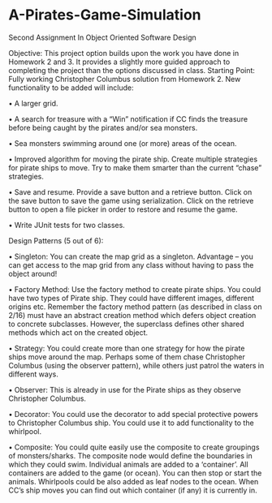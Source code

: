 # A-Pirates-Game-Simulation

Second Assignment In Object Oriented Software Design

Objective: This project option builds upon the work you have done in Homework 2 and 3. It provides a slightly more guided approach to completing the project than the options discussed in class.
Starting Point: Fully working Christopher Columbus solution from Homework 2.
New functionality to be added will include:

• A larger grid.

• A search for treasure with a “Win” notification if CC finds the treasure before being caught by the pirates and/or sea monsters.

• Sea monsters swimming around one (or more) areas of the ocean.

• Improved algorithm for moving the pirate ship. Create multiple strategies for pirate ships to move. Try to make them smarter than the current “chase” strategies.

• Save and resume. Provide a save button and a retrieve button. Click on the save button to save the game using serialization. Click on the retrieve button to open a file picker in order to restore and resume the game.

• Write JUnit tests for two classes.

Design Patterns (5 out of 6):

• Singleton: You can create the map grid as a singleton. Advantage – you can get access to the map grid from any class without having to pass the object around!

• Factory Method: Use the factory method to create pirate ships. You could have two types of Pirate ship. They could have different images, different origins etc. Remember the factory
method pattern (as described in class on 2/16) must have an abstract creation method which defers object creation to concrete subclasses. However, the superclass defines other shared methods which act on the created object.

• Strategy: You could create more than one strategy for how the pirate ships move around the map. Perhaps some of them chase Christopher Columbus (using the observer pattern), while others just patrol the waters in different ways.

• Observer: This is already in use for the Pirate ships as they observe Christopher Columbus.

• Decorator: You could use the decorator to add special protective powers to Christopher Columbus ship. You could use it to add functionality to the whirlpool.

• Composite: You could quite easily use the composite to create groupings of monsters/sharks. The composite node would define the boundaries in which they could swim. Individual animals are added to a ‘container’. All containers are added to the game (or ocean). You can then stop or start the animals. Whirlpools could be also added as leaf nodes to the ocean. When CC’s ship moves you can find out which container (if any) it is currently in.
